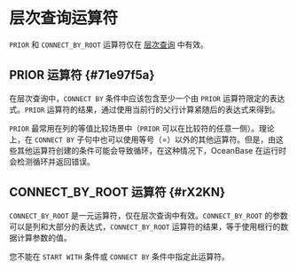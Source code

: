层次查询运算符 
============================



`PRIOR` 和 `CONNECT_BY_ROOT` 运算符仅在 [层次查询](t1988720.html#topic-1988720) 中有效。

PRIOR 运算符 {#71e97f5a}
---------------------

在层次查询中，`CONNECT BY` 条件中应该包含至少一个由 `PRIOR` 运算符限定的表达式。`PRIOR` 运算符的结果，通过使用当前行的父行计算紧随后的表达式来得到。

`PRIOR` 最常用在列的等值比较场景中（`PRIOR` 可以在比较符的任意一侧）。理论上，在 `CONNECT BY` 子句中也可以使用等号（=）以外的其他运算符。但是，由这些其他运算符创建的条件可能会导致循环，在这种情况下，OceanBase 在运行时会检测循环并返回错误。

CONNECT_BY_ROOT 运算符 {#rX2KN}
----------------------------

`CONNECT_BY_ROOT` 是一元运算符，仅在层次查询中有效。`CONNECT_BY_ROOT` 的参数可以是列和大部分的表达式，`CONNECT_BY_ROOT` 运算符的结果，等于使用根行的数据计算参数的值。

您不能在 `START WITH` 条件或 `CONNECT BY` 条件中指定此运算符。
